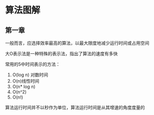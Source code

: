# 算法图解

## 第一章

一般而言，应选择效率最高的算法，以最大限度地减少运行时间或占用空间

大O表示法是一种特殊的表示法，指出了算法的速度有多快

常用的5中时间表示的方法：

1. O(log n) 对数时间
2. O(n)线性时间
3. O(n* log n)
4. O(n^2)
5. O(n!)

算法运行时间并不以秒作为单位，算法运行时间是从其增速的角度度量的

